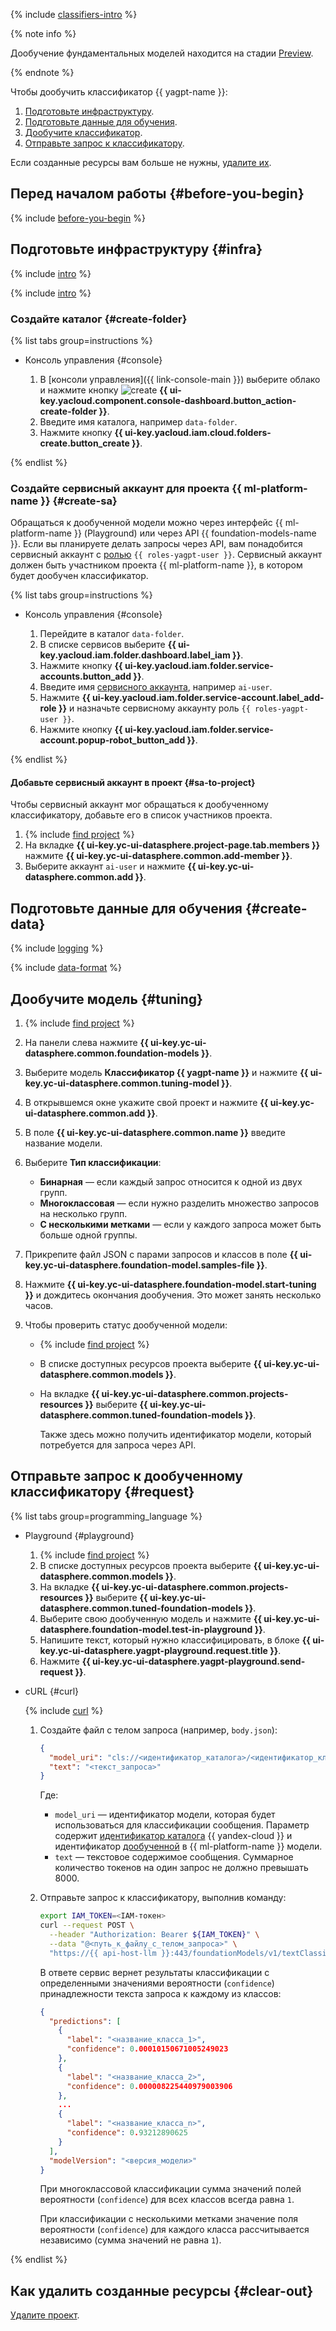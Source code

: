 {% include [classifiers-intro](../../_includes/datasphere/classifiers-tuning-intro.md) %}

{% note info %}

Дообучение фундаментальных моделей находится на стадии [Preview](../../overview/concepts/launch-stages.md).

{% endnote %}

Чтобы дообучить классификатор {{ yagpt-name }}:

1. [Подготовьте инфраструктуру](#infra).
1. [Подготовьте данные для обучения](#create-data).
1. [Дообучите классификатор](#tuning).
1. [Отправьте запрос к классификатору](#request).

Если созданные ресурсы вам больше не нужны, [удалите их](#clear-out).

## Перед началом работы {#before-you-begin}

{% include [before-you-begin](../../_tutorials/_tutorials_includes/before-you-begin-datasphere.md) %}

## Подготовьте инфраструктуру {#infra}

{% include [intro](../../_includes/datasphere/infra-intro.md) %}

{% include [intro](../../_includes/datasphere/federation-disclaimer.md) %}

### Создайте каталог {#create-folder}

{% list tabs group=instructions %}

- Консоль управления {#console}

   1. В [консоли управления]({{ link-console-main }}) выберите облако и нажмите кнопку ![create](../../_assets/console-icons/plus.svg) **{{ ui-key.yacloud.component.console-dashboard.button_action-create-folder }}**.
   1. Введите имя каталога, например `data-folder`.
   1. Нажмите кнопку **{{ ui-key.yacloud.iam.cloud.folders-create.button_create }}**.

{% endlist %}

### Создайте сервисный аккаунт для проекта {{ ml-platform-name }} {#create-sa}

Обращаться к дообученной модели можно через интерфейс {{ ml-platform-name }} (Playground) или через API {{ foundation-models-name }}. Если вы планируете делать запросы через API, вам понадобится сервисный аккаунт с [ролью](../../iam/concepts/access-control/roles.md) `{{ roles-yagpt-user }}`. Сервисный аккаунт должен быть участником проекта {{ ml-platform-name }}, в котором будет дообучен классификатор.

{% list tabs group=instructions %}

- Консоль управления {#console}

   1. Перейдите в каталог `data-folder`.
   1. В списке сервисов выберите **{{ ui-key.yacloud.iam.folder.dashboard.label_iam }}**.
   1. Нажмите кнопку **{{ ui-key.yacloud.iam.folder.service-accounts.button_add }}**.
   1. Введите имя [сервисного аккаунта](../../iam/concepts/users/service-accounts.md), например `ai-user`.
   1. Нажмите **{{ ui-key.yacloud.iam.folder.service-account.label_add-role }}** и назначьте сервисному аккаунту роль `{{ roles-yagpt-user }}`.
   1. Нажмите кнопку **{{ ui-key.yacloud.iam.folder.service-account.popup-robot_button_add }}**.

{% endlist %}

#### Добавьте сервисный аккаунт в проект {#sa-to-project}

Чтобы сервисный аккаунт мог обращаться к дообученному классификатору, добавьте его в список участников проекта.

1. {% include [find project](../../_includes/datasphere/ui-find-project.md) %}
1. На вкладке **{{ ui-key.yc-ui-datasphere.project-page.tab.members }}** нажмите **{{ ui-key.yc-ui-datasphere.common.add-member }}**.
1. Выберите аккаунт `ai-user` и нажмите **{{ ui-key.yc-ui-datasphere.common.add }}**.

## Подготовьте данные для обучения {#create-data}

{% include [logging](../../_includes/foundation-models/yandexgpt/logging-disclaimer.md) %}

{% include [data-format](../../_includes/datasphere/classifier-training.md) %}

## Дообучите модель {#tuning}

1. {% include [find project](../../_includes/datasphere/ui-find-project.md) %}
1. На панели слева нажмите **{{ ui-key.yc-ui-datasphere.common.foundation-models }}**.
1. Выберите модель **Классификатор {{ yagpt-name }}** и нажмите **{{ ui-key.yc-ui-datasphere.common.tuning-model }}**.
1. В открывшемся окне укажите свой проект и нажмите **{{ ui-key.yc-ui-datasphere.common.add }}**.
1. В поле **{{ ui-key.yc-ui-datasphere.common.name }}** введите название модели.
1. Выберите **Тип классификации**:

   * **Бинарная** — если каждый запрос относится к одной из двух групп.
   * **Многоклассовая** — если нужно разделить множество запросов на несколько групп.
   * **С несколькими метками** — если у каждого запроса может быть больше одной группы.

1. Прикрепите файл JSON с парами запросов и классов в поле **{{ ui-key.yc-ui-datasphere.foundation-model.samples-file }}**.
1. Нажмите **{{ ui-key.yc-ui-datasphere.foundation-model.start-tuning }}** и дождитесь окончания дообучения. Это может занять несколько часов.
1. Чтобы проверить статус дообученной модели:

   * {% include [find project](../../_includes/datasphere/ui-find-project.md) %}
   * В списке доступных ресурсов проекта выберите **{{ ui-key.yc-ui-datasphere.common.models }}**.
   * На вкладке **{{ ui-key.yc-ui-datasphere.common.projects-resources }}** выберите **{{ ui-key.yc-ui-datasphere.common.tuned-foundation-models }}**.
  
     Также здесь можно получить идентификатор модели, который потребуется для запроса через API.

## Отправьте запрос к дообученному классификатору {#request}

{% list tabs group=programming_language %}

- Playground {#playground}

  1. {% include [find project](../../_includes/datasphere/ui-find-project.md) %}
  1. В списке доступных ресурсов проекта выберите **{{ ui-key.yc-ui-datasphere.common.models }}**.    
  1. На вкладке **{{ ui-key.yc-ui-datasphere.common.projects-resources }}** выберите **{{ ui-key.yc-ui-datasphere.common.tuned-foundation-models }}**.
  1. Выберите свою дообученную модель и нажмите **{{ ui-key.yc-ui-datasphere.foundation-model.test-in-playground }}**.
  1. Напишите текст, который нужно классифицировать, в блоке **{{ ui-key.yc-ui-datasphere.yagpt-playground.request.title }}**.
  1. Нажмите **{{ ui-key.yc-ui-datasphere.yagpt-playground.send-request }}**.

- cURL {#curl}

  {% include [curl](../../_includes/curl.md) %}

  1. Создайте файл с телом запроса (например, `body.json`):
  
      ```json
      {
        "model_uri": "cls://<идентификатор_каталога>/<идентификатор_классификатора>",
        "text": "<текст_запроса>"
      }
      ```
  
      Где:
      * `model_uri` — идентификатор модели, которая будет использоваться для классификации сообщения. Параметр содержит [идентификатор каталога](../../resource-manager/operations/folder/get-id.md) {{ yandex-cloud }} и идентификатор [дообученной](../../datasphere/concepts/models/foundation-models.md#classifier-training) в {{ ml-platform-name }} модели.
      * `text` — текстовое содержимое сообщения. Суммарное количество токенов на один запрос не должно превышать 8000.
  
  1. Отправьте запрос к классификатору, выполнив команду:
  
      ```bash
      export IAM_TOKEN=<IAM-токен>
      curl --request POST \
        --header "Authorization: Bearer ${IAM_TOKEN}" \
        --data "@<путь_к_файлу_с_телом_запроса>" \
        "https://{{ api-host-llm }}:443/foundationModels/v1/textClassification"
      ```
  
      В ответе сервис вернет результаты классификации с определенными значениями вероятности (`confidence`) принадлежности текста запроса к каждому из классов:
  
      ```json
      {
        "predictions": [
          {
            "label": "<название_класса_1>",
            "confidence": 0.00010150671005249023
          },
          {
            "label": "<название_класса_2>",
            "confidence": 0.000008225440979003906
          },
          ...
          {
            "label": "<название_класса_n>",
            "confidence": 0.93212890625
          }
        ],
        "modelVersion": "<версия_модели>"
      }
      ```
  
      При многоклассовой классификации сумма значений полей вероятности (`confidence`) для всех классов всегда равна `1`.

      При классификации с несколькими метками значение поля вероятности (`confidence`) для каждого класса рассчитывается независимо (сумма значений не равна `1`).

{% endlist %}

## Как удалить созданные ресурсы {#clear-out}

[Удалите проект](../../datasphere/operations/projects/delete).
